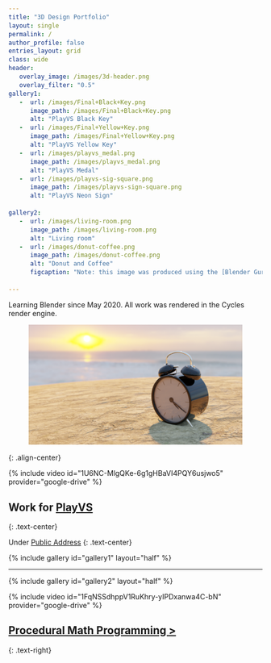 ```yaml
---
title: "3D Design Portfolio"
layout: single
permalink: /
author_profile: false
entries_layout: grid
class: wide
header:
   overlay_image: /images/3d-header.png
   overlay_filter: "0.5"
gallery1:
   -  url: /images/Final+Black+Key.png
      image_path: /images/Final+Black+Key.png
      alt: "PlayVS Black Key"
   -  url: /images/Final+Yellow+Key.png
      image_path: /images/Final+Yellow+Key.png
      alt: "PlayVS Yellow Key"
   -  url: /images/playvs_medal.png
      image_path: /images/playvs_medal.png
      alt: "PlayVS Medal"
   -  url: /images/playvs-sig-square.png
      image_path: /images/playvs-sign-square.png
      alt: "PlayVS Neon Sign"

gallery2:
   -  url: /images/living-room.png
      image_path: /images/living-room.png
      alt: "Living room"
   -  url: /images/donut-coffee.png
      image_path: /images/donut-coffee.png
      alt: "Donut and Coffee"
      figcaption: "Note: this image was produced using the [Blender Guru](https://www.youtube.com/channel/UCOKHwx1VCdgnxwbjyb9Iu1g) tutorial."

---    
```

   <!--  url: /images/bong_hd.png
      image_path: /images/bong_hd.png
      alt: "Bong and grinder"-->

<!--gallery3:
   -  url: /images/fillstation.png
      image_path: /images/fillstation.png
      alt: "Fill Station"
   -  url: /images/donut-coffee.png
      image_path: /images/donut-coffee.png
      alt: "Donut and Coffee"
      figcaption: "Note: this image was produced using the [Blender Guru](https://www.youtube.com/channel/UCOKHwx1VCdgnxwbjyb9Iu1g) tutorial."
  -->

Learning Blender since May 2020. All work was rendered in the Cycles render engine.

<figure>
   <a href="/images/timestides-large.png">
   <img src="/images/timestides-large.png"
      alt="Times Tide will Smother You" />
   </a>
</figure>
{: .align-center}

{% include video id="1U6NC-MlgQKe-6g1gHBaVI4PQY6usjwo5" provider="google-drive" %}
<!-- https://drive.google.com/file/d/1U6NC-MlgQKe-6g1gHBaVI4PQY6usjwo5/view?usp=sharing -->

## Work for [PlayVS](playvs.com)
{: .text-center}

Under [Public Address](publicaddress.studio)
{: .text-center}

{% include gallery id="gallery1" layout="half" %}

<hr>

{% include gallery id="gallery2" layout="half" %}

{% include video id="1FqNSSdhppV1RuKhry-yIPDxanwa4C-bN" provider="google-drive" %}
<!-- https://drive.google.com/file/d/1FqNSSdhppV1RuKhry-yIPDxanwa4C-bN/view?usp=sharing -->

<!--{% include gallery id="gallery3" layout="half" %}--> 

<!-- <figure>
   <a href="/images/scale.png">
   <img src="/images/scale.png"
      alt="Scale" />
   </a>
</figure> -->

## [Procedural Math Programming >](/proceduralmath/)
{: .text-right}
